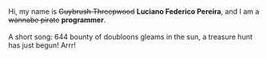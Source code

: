 Hi, my name is ~~Guybrush Threepwood~~ **Luciano Federico Pereira**, and I am a ~~wannabe pirate~~ **programmer**.<br><br>A short song: 644 bounty of doubloons gleams in the sun, a treasure hunt has just begun! Arrr!
